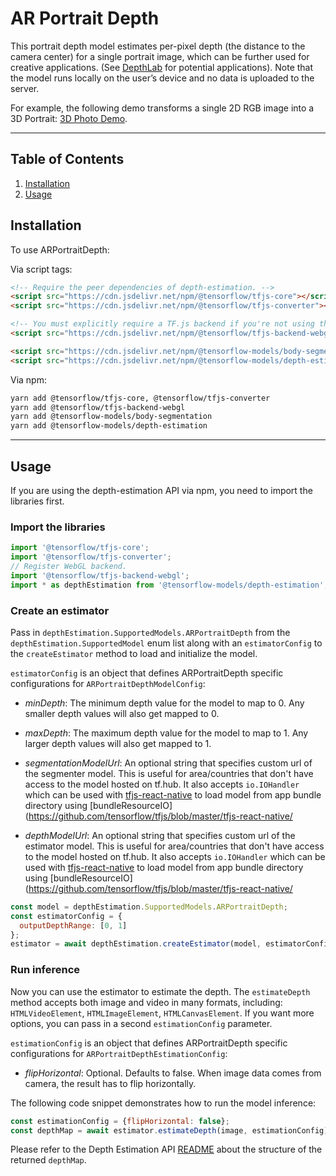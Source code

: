 # AR Portrait Depth

This portrait depth model estimates per-pixel depth (the distance to the camera center) for a single portrait image, which can be further used for creative applications. (See [DepthLab](https://augmentedperception.github.io/depthlab/) for potential applications). Note that the model runs locally on the user’s device and no data is uploaded to the server.

For example, the following demo transforms a single 2D RGB image into a 3D Portrait: [3D Photo Demo](https://storage.googleapis.com/tfjs-models/demos/3dphoto).

--------------------------------------------------------------------------------

## Table of Contents

1.  [Installation](#installation)
2.  [Usage](#usage)

## Installation

To use ARPortraitDepth:

Via script tags:

```html
<!-- Require the peer dependencies of depth-estimation. -->
<script src="https://cdn.jsdelivr.net/npm/@tensorflow/tfjs-core"></script>
<script src="https://cdn.jsdelivr.net/npm/@tensorflow/tfjs-converter"></script>

<!-- You must explicitly require a TF.js backend if you're not using the TF.js union bundle. -->
<script src="https://cdn.jsdelivr.net/npm/@tensorflow/tfjs-backend-webgl"></script>

<script src="https://cdn.jsdelivr.net/npm/@tensorflow-models/body-segmentation"></script>
<script src="https://cdn.jsdelivr.net/npm/@tensorflow-models/depth-estimation"></script>
```

Via npm:
```sh
yarn add @tensorflow/tfjs-core, @tensorflow/tfjs-converter
yarn add @tensorflow/tfjs-backend-webgl
yarn add @tensorflow-models/body-segmentation
yarn add @tensorflow-models/depth-estimation
```

-----------------------------------------------------------------------
## Usage

If you are using the depth-estimation API via npm, you need to import the libraries first.

### Import the libraries

```javascript
import '@tensorflow/tfjs-core';
import '@tensorflow/tfjs-converter';
// Register WebGL backend.
import '@tensorflow/tfjs-backend-webgl';
import * as depthEstimation from '@tensorflow-models/depth-estimation';
```

### Create an estimator

Pass in `depthEstimation.SupportedModels.ARPortraitDepth` from the
`depthEstimation.SupportedModel` enum list along with an `estimatorConfig` to the
`createEstimator` method to load and initialize the model.

`estimatorConfig` is an object that defines ARPortraitDepth specific configurations for `ARPortraitDepthModelConfig`:

*   *minDepth*: The minimum depth value for the model to map to 0. Any smaller
depth values will also get mapped to 0.

*   *maxDepth*: The maximum depth value for the model to map to 1. Any larger
depth values will also get mapped to 1.

*   *segmentationModelUrl*: An optional string that specifies custom url of
the segmenter model. This is useful for area/countries that don't have access to the model hosted on tf.hub. It also accepts `io.IOHandler` which can be used with
[tfjs-react-native](https://github.com/tensorflow/tfjs/tree/master/tfjs-react-native)
to load model from app bundle directory using
[bundleResourceIO](https://github.com/tensorflow/tfjs/blob/master/tfjs-react-native/

*   *depthModelUrl*: An optional string that specifies custom url of
the estimator model. This is useful for area/countries that don't have access to the model hosted on tf.hub. It also accepts `io.IOHandler` which can be used with
[tfjs-react-native](https://github.com/tensorflow/tfjs/tree/master/tfjs-react-native)
to load model from app bundle directory using
[bundleResourceIO](https://github.com/tensorflow/tfjs/blob/master/tfjs-react-native/

```javascript
const model = depthEstimation.SupportedModels.ARPortraitDepth;
const estimatorConfig = {
  outputDepthRange: [0, 1]
};
estimator = await depthEstimation.createEstimator(model, estimatorConfig);
```

### Run inference

Now you can use the estimator to estimate the depth. The `estimateDepth` method
accepts both image and video in many formats, including:
`HTMLVideoElement`, `HTMLImageElement`, `HTMLCanvasElement`. If you want more
options, you can pass in a second `estimationConfig` parameter.

`estimationConfig` is an object that defines ARPortraitDepth specific configurations for `ARPortraitDepthEstimationConfig`:

*   *flipHorizontal*: Optional. Defaults to false. When image data comes from camera, the result has to flip horizontally.

The following code snippet demonstrates how to run the model inference:

```javascript
const estimationConfig = {flipHorizontal: false};
const depthMap = await estimator.estimateDepth(image, estimationConfig);
```

Please refer to the Depth Estimation API
[README](https://github.com/tensorflow/tfjs-models/blob/master/depth-estimation/README.md#how-to-run-it)
about the structure of the returned `depthMap`.
